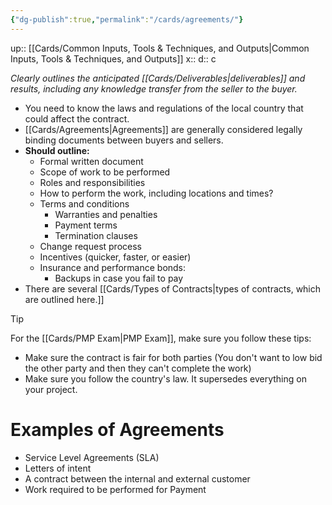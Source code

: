 ```yaml
---
{"dg-publish":true,"permalink":"/cards/agreements/"}
---
```


up:: [[Cards/Common Inputs, Tools & Techniques, and Outputs\|Common Inputs, Tools & Techniques, and Outputs]] 
x:: 
d:: c

*Clearly outlines the anticipated [[Cards/Deliverables\|deliverables]] and results, including any knowledge transfer from the seller to the buyer.*
- You need to know the laws and regulations of the local country that could affect the contract.
- [[Cards/Agreements\|Agreements]] are generally considered legally binding documents between buyers and sellers.
- ﻿﻿**Should outline:**
	- ﻿﻿Formal written document
	- ﻿﻿Scope of work to be performed
	- ﻿﻿Roles and responsibilities
	- ﻿﻿How to perform the work, including locations and times?
	- ﻿﻿Terms and conditions 
		- ﻿﻿Warranties and penalties
		- ﻿﻿Payment terms
		- ﻿﻿Termination clauses
	- ﻿﻿Change request process
	- ﻿﻿Incentives (quicker, faster, or easier)
	- ﻿﻿Insurance and performance bonds: 
		- Backups in case you fail to pay
- There are several [[Cards/Types of Contracts\|types of contracts, which are outlined here.]]

> [!tip]
> For the [[Cards/PMP Exam\|PMP Exam]], make sure you follow these tips: 
> - Make sure the contract is fair for both parties (You don't want to low bid the other party and then they can't complete the work)
> - Make sure you follow the country's law. It supersedes everything on your project.  

# Examples of Agreements

- ﻿﻿Service Level Agreements (SLA)
- ﻿﻿Letters of intent
- ﻿﻿A contract between the internal and external customer  
- Work required to be performed for Payment